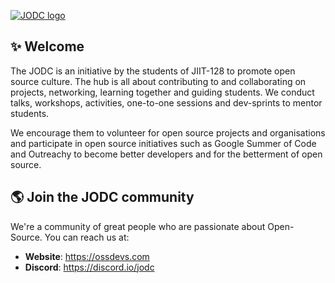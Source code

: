 [![JODC logo](/banner.png)](https://www.ossdevs.com)

## ✨ Welcome

The JODC is an initiative by the students of JIIT-128 to promote open source culture. The hub is all about contributing to and collaborating on projects, networking, learning together and guiding students. We conduct talks, workshops, activities, one-to-one sessions and dev-sprints to mentor students.

We encourage them to volunteer for open source projects and organisations and participate in open source initiatives such as Google Summer of Code and Outreachy to become better developers and for the betterment of open source.

## 🌎 Join the JODC community

We're a community of great people who are passionate about Open-Source. You can reach us at:

- **Website**: https://ossdevs.com
- **Discord**: https://discord.io/jodc
